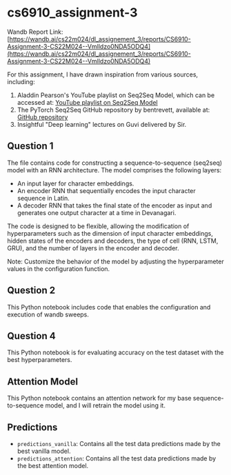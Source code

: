 # cs6910_assignment-3

Wandb Report Link: [https://wandb.ai/cs22m024/dl_assignement_3/reports/CS6910-Assignment-3-CS22M024--Vmlldzo0NDA5ODQ4](https://wandb.ai/cs22m024/dl_assignement_3/reports/CS6910-Assignment-3-CS22M024--Vmlldzo0NDA5ODQ4)

For this assignment, I have drawn inspiration from various sources, including:

1. Aladdin Pearson's YouTube playlist on Seq2Seq Model, which can be accessed at: [YouTube playlist on Seq2Seq Model](https://www.youtube.com/watch?v=EoGUlvhRYpk&list=PLhhyoLH6Ijfyl_VMCsi54UqGQafGkNOQH)
2. The PyTorch Seq2Seq GitHub repository by bentrevett, available at: [GitHub repository](https://github.com/bentrevett/pytorch-seq2seq)
3. Insightful "Deep learning" lectures on Guvi delivered by Sir.

## Question 1
The file contains code for constructing a sequence-to-sequence (seq2seq) model with an RNN architecture. The model comprises the following layers:
- An input layer for character embeddings.
- An encoder RNN that sequentially encodes the input character sequence in Latin.
- A decoder RNN that takes the final state of the encoder as input and generates one output character at a time in Devanagari.

The code is designed to be flexible, allowing the modification of hyperparameters such as the dimension of input character embeddings, hidden states of the encoders and decoders, the type of cell (RNN, LSTM, GRU), and the number of layers in the encoder and decoder.

Note: Customize the behavior of the model by adjusting the hyperparameter values in the configuration function.

## Question 2
This Python notebook includes code that enables the configuration and execution of wandb sweeps.

## Question 4
This Python notebook is for evaluating accuracy on the test dataset with the best hyperparameters.

## Attention Model
This Python notebook contains an attention network for my base sequence-to-sequence model, and I will retrain the model using it.

## Predictions
- `predictions_vanilla`: Contains all the test data predictions made by the best vanilla model.
- `predictions_attention`: Contains all the test data predictions made by the best attention model.
